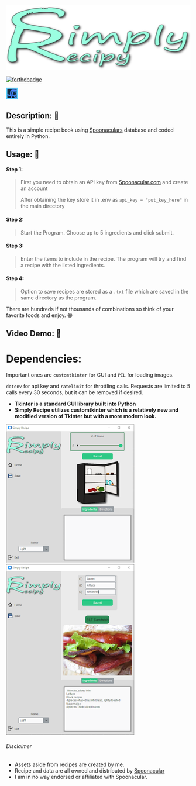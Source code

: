 ![Logo](assets/images/logo.png)


[![forthebadge](https://forthebadge.com/images/badges/made-with-python.svg)](https://forthebadge.com)

![icon](assets/images/icon.png)

## Description: 🍖
This is a simple recipe book using [Spoonaculars](https://spoonacular.com/food-api) database and coded entirely 
in Python.

## Usage: 🍔
#### Step 1:
> First you need to obtain an API key from
> [Spoonacular.com](https://spoonacular.com/food-api/console#Dashboard) and create an account
> 
> After obtaining the key store it in .env as `api_key = "put_key_here"` in the main directory
#### Step 2:
>Start the Program. Choose up to 5 ingredients and click submit.
#### Step 3:
>Enter the items to include in the recipe. The program will try and find a recipe with the listed ingredients. 
#### Step 4:
>Option to save recipes are stored as a `.txt` file which are saved in the same directory as the program.

There are hundreds if not thousands of combinations so think of your favorite foods and enjoy. 😁

## Video Demo: 🎥

# Dependencies:

Important ones are `customtkinter` for GUI and `PIL` for loading images.

`dotenv` for api key and `ratelimit` for throttling calls. Requests are limited to 5 calls every 30 seconds,
but it can be removed if desired.
* **Tkinter is a standard GUI library built into Python**
* **Simply Recipe utilizes customtkinter which is a relatively new and modified version of Tkinter but with a more modern look.**

![Main Screen](assets/images/example1.png)![Recipe Screen](assets/images/example3.png)


###### Disclaimer
* Assets aside from recipes are created by me.
* Recipe and data are all owned and distributed by [Spoonacular](https://spoonacular.com/food-api)
* I am in no way endorsed or affiliated with Spoonacular.